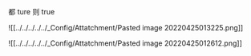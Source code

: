 都 ture 则 true

![[../../../../../_Config/Attatchment/Pasted image 20220425013225.png]]

![[../../../../../_Config/Attatchment/Pasted image 20220425012612.png]]